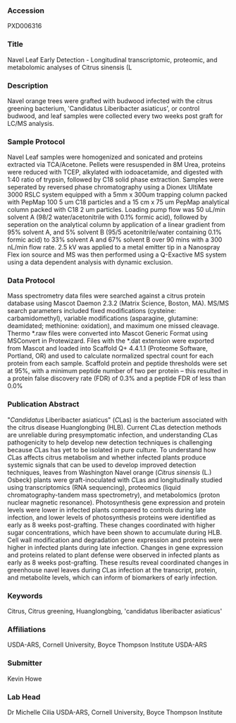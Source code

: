 ### Accession
PXD006316

### Title
Navel Leaf Early Detection -  Longitudinal transcriptomic, proteomic, and metabolomic analyses of Citrus sinensis (L

### Description
Navel orange trees were grafted with budwood infected with the citrus greening bacterium, 'Candidatus Liberibacter asiaticus', or control budwood, and leaf samples were collected every two weeks post graft for LC/MS analysis.

### Sample Protocol
Navel Leaf samples were homogenized and sonicated and proteins extracted via TCA/Acetone.  Pellets were resuspended in 8M Urea, proteins were reduced with TCEP, alkylated with iodoacetamide, and digested with 1:40 ratio of trypsin, followed by C18 solid phase extraction.  Samples were seperated by reversed phase chromatography using a Dionex UltiMate 3000 RSLC system equipped with a 5mm x 300um trapping column packed with PepMap 100 5 um C18 particles and a 15 cm x 75 um PepMap analytical column packed with C18 2 um particles.  Loading pump flow was 50 uL/min solvent A (98/2 water/acetonitrile with 0.1% formic acid), followed by seperation on the analytical column by application of a linear gradient from 95% solvent A, and 5% solvent B (95/5 acetonitrile/water containing 0.1% formic acid) to 33% solvent A and 67% solvent B over 90 mins with a 300 nL/min flow rate.  2.5 kV was applied to a metal emitter tip in a Nanospray Flex ion source and MS was then performed using a Q-Exactive MS system using a data dependent analysis with dynamic exclusion.

### Data Protocol
Mass spectrometry data files were searched against a citrus protein database using Mascot Daemon 2.3.2 (Matrix Science, Boston, MA). MS/MS search parameters included fixed modifications (cysteine: carbamidomethyl), variable modifications (asparagine, glutamine: deamidated; methionine: oxidation), and maximum one missed cleavage.  Thermo *.raw files were converted into Mascot Generic Format using MSConvert in Protewizard. Files with the *.dat extension were exported from Mascot and loaded into Scaffold Q+ 4.4.1.1 (Proteome Software, Portland, OR) and used to calculate normalized spectral count for each protein from each sample.  Scaffold protein and peptide thresholds were set at 95%, with a minimum peptide number of two per protein – this resulted in a protein false discovery rate (FDR) of 0.3% and a peptide FDR of less than 0.0%

### Publication Abstract
"<i>Candidatus</i> Liberibacter asiaticus" (<i>C</i>Las) is the bacterium associated with the citrus disease Huanglongbing (HLB). Current <i>C</i>Las detection methods are unreliable during presymptomatic infection, and understanding <i>C</i>Las pathogenicity to help develop new detection techniques is challenging because <i>C</i>Las has yet to be isolated in pure culture. To understand how <i>C</i>Las affects citrus metabolism and whether infected plants produce systemic signals that can be used to develop improved detection techniques, leaves from Washington Navel orange (<i>Citrus sinensis</i> (L.) Osbeck) plants were graft-inoculated with <i>C</i>Las and longitudinally studied using transcriptomics (RNA sequencing), proteomics (liquid chromatography-tandem mass spectrometry), and metabolomics (proton nuclear magnetic resonance). Photosynthesis gene expression and protein levels were lower in infected plants compared to controls during late infection, and lower levels of photosynthesis proteins were identified as early as 8 weeks post-grafting. These changes coordinated with higher sugar concentrations, which have been shown to accumulate during HLB. Cell wall modification and degradation gene expression and proteins were higher in infected plants during late infection. Changes in gene expression and proteins related to plant defense were observed in infected plants as early as 8 weeks post-grafting. These results reveal coordinated changes in greenhouse navel leaves during <i>C</i>Las infection at the transcript, protein, and metabolite levels, which can inform of biomarkers of early infection.

### Keywords
Citrus, Citrus greening, Huanglongbing, 'candidatus liberibacter asiaticus'

### Affiliations
USDA-ARS, Cornell University, Boyce Thompson Institute
USDA-ARS

### Submitter
Kevin Howe

### Lab Head
Dr Michelle Cilia
USDA-ARS, Cornell University, Boyce Thompson Institute


